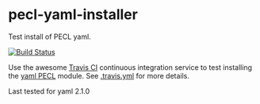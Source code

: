 pecl-yaml-installer
===================

Test install of PECL yaml.

[![Build Status](https://travis-ci.org/bd808/pecl-yaml-installer.png?branch=master)](https://travis-ci.org/bd808/pecl-yaml-installer)

Use the awesome [Travis CI][] continuous integration service to test
installing the [yaml PECL][] module. See [.travis.yml][] for more details.

Last tested for yaml 2.1.0

[Travis CI]: http://about.travis-ci.org/
[yaml PECL]: http://pecl.php.net/package/yaml
[.travis.yml]: .travis.yml
